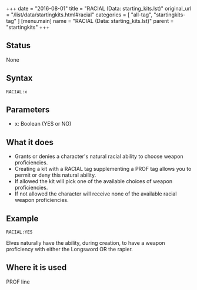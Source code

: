 +++
date = "2016-08-01"
title = "RACIAL (Data: starting_kits.lst)"
original_url = "/list/data/startingkits.html#racial"
categories = [ "all-tag", "startingkits-tag" ]
[menu.main]
    name = "RACIAL (Data: starting_kits.lst)"
    parent = "startingkits"
+++

## Status

None

## Syntax

`RACIAL:x`

## Parameters

-   x: Boolean (YES or NO)



What it does
------------

-   Grants or denies a character's natural racial ability to choose
    weapon proficiencies.
-   Creating a kit with a RACIAL tag supplementing a PROF tag allows you
    to permit or deny this natural ability.
-   If allowed the kit will pick one of the available choices of
    weapon proficiencies.
-   If not allowed the character will receive none of the available
    racial weapon proficiencies.

Example
-------

`RACIAL:YES`

Elves naturally have the ability, during creation, to have a weapon
proficiency with either the Longsword OR the rapier.

Where it is used
----------------

PROF line


